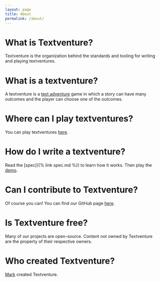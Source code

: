 ```yaml
---
layout: page
title: About
permalink: /about/
---
```


# What is Textventure?

Textventure is the organization behind the standards and tooling for writing and playing textventures.

# What is a textventure?

A textventure is a [text adventure](https://wikipedia.org/wiki/Interactive_fiction) game in which a story can have many outcomes and the player can choose one of the outcomes.

# Where can I play textventures?

You can play textventures [here](/play/).

# How do I write a textventure?

Read the [spec]({% link spec.md %}) to learn how it works. Then play the [demo](https://textventure.org/play/?url=https%3A%2F%2Ftextventure.org%2Fplay%2Fdemo.yaml&id=start).

# Can I contribute to Textventure?

Of course you can! You can find our GitHub page [here](https://github.com/textventure/).

# Is Textventure free?

Many of our projects are open-source. Content not owned by Textventure are the property of their respective owners.

# Who created Textventure?

[Mark](https://remarkablemark.org/) created Textventure.

